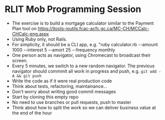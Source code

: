 # RLIT Mob Programming Session

* The exercise is to build a mortgage calculator similar to the Payment Plan tool on https://itools-ioutils.fcac-acfc.gc.ca/MC-CH/MCCalc-CHCalc-eng.aspx
* Using Ruby only, not Rails.
* For simplicity, it should be a CLI app, e.g. "ruby calculator.rb --amount 1000 --interest 5 --amort 25 --frequency monthly
* One person acts as navigator, using Chromecast to broadcast their screen.
* Every 5 minutes, we switch to a new random navigator. The previous navigator should commmit all work in progress and push, e.g. `git add -A && git push`
* Write the code as if it were real production code
* Think about tests, refactoring, maintainance...
* Don't worry about writing good commit messages
* Start by cloning this empty repo
* No need to use branches or pull requests, push to master
* Think about how to split the work so we can deliver business value at the end of the hour
